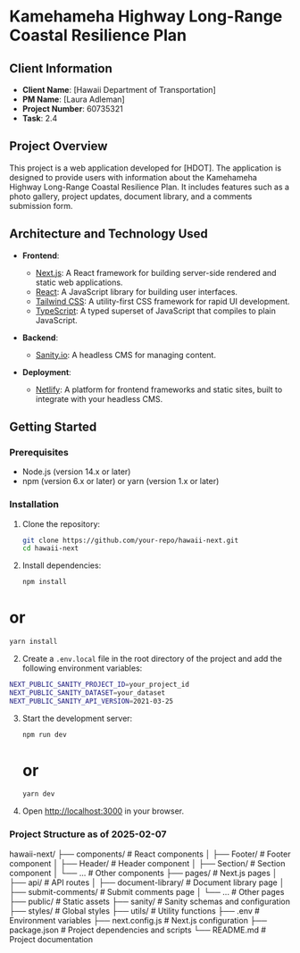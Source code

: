 # Kamehameha Highway Long-Range Coastal Resilience Plan

## Client Information

- **Client Name**: [Hawaii Department of Transportation]
- **PM Name**: [Laura Adleman]
- **Project Number**: 60735321
- **Task**: 2.4

## Project Overview

This project is a web application developed for [HDOT]. The application is designed to provide users with information about the Kamehameha Highway Long-Range Coastal Resilience Plan. It includes features such as a photo gallery, project updates, document library, and a comments submission form.

## Architecture and Technology Used

- **Frontend**:

  - [Next.js](https://nextjs.org/): A React framework for building server-side rendered and static web applications.
  - [React](https://reactjs.org/): A JavaScript library for building user interfaces.
  - [Tailwind CSS](https://tailwindcss.com/): A utility-first CSS framework for rapid UI development.
  - [TypeScript](https://www.typescriptlang.org/): A typed superset of JavaScript that compiles to plain JavaScript.

- **Backend**:

  - [Sanity.io](https://www.sanity.io/): A headless CMS for managing content.

- **Deployment**:
  - [Netlify](https://vercel.com/): A platform for frontend frameworks and static sites, built to integrate with your headless CMS.

## Getting Started

### Prerequisites

- Node.js (version 14.x or later)
- npm (version 6.x or later) or yarn (version 1.x or later)

### Installation

1. Clone the repository:
   ```bash
   git clone https://github.com/your-repo/hawaii-next.git
   cd hawaii-next
   ```
2. Install dependencies:
   ```bash
   npm install
   ```

# or

```bash
yarn install
```

2. Create a `.env.local` file in the root directory of the project and add the following environment variables:

```bash
NEXT_PUBLIC_SANITY_PROJECT_ID=your_project_id
NEXT_PUBLIC_SANITY_DATASET=your_dataset
NEXT_PUBLIC_SANITY_API_VERSION=2021-03-25
```

3. Start the development server:
   ```bash
   npm run dev
   ```
   # or
   ```bash
   yarn dev
   ```
4. Open [http://localhost:3000](http://localhost:3000) in your browser.

### Project Structure as of 2025-02-07

hawaii-next/
├── components/ # React components
│ ├── Footer/ # Footer component
│ ├── Header/ # Header component
│ ├── Section/ # Section component
│ └── ... # Other components
├── pages/ # Next.js pages
│ ├── api/ # API routes
│ ├── document-library/ # Document library page
│ ├── submit-comments/ # Submit comments page
│ └── ... # Other pages
├── public/ # Static assets
├── sanity/ # Sanity schemas and configuration
├── styles/ # Global styles
├── utils/ # Utility functions
├── .env # Environment variables
├── next.config.js # Next.js configuration
├── package.json # Project dependencies and scripts
└── README.md # Project documentation
